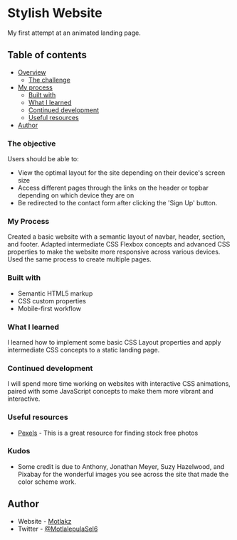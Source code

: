 # Stylish Website

My first attempt at an animated landing page.  

## Table of contents

- [Overview](#overview)
  - [The challenge](#the-challenge)
- [My process](#my-process)
  - [Built with](#built-with)
  - [What I learned](#what-i-learned)
  - [Continued development](#continued-development)
  - [Useful resources](#useful-resources)
- [Author](#author)

### The objective

Users should be able to:

- View the optimal layout for the site depending on their device's screen size
- Access different pages through the links on the header or topbar depending on which device they are on
- Be redirected to the contact form after clicking the 'Sign Up' button.

### My Process

Created a basic website with a semantic layout of navbar, header, section, and footer.
Adapted intermediate CSS Flexbox concepts and advanced CSS properties to make the website more responsive across various devices.
Used the same process to create multiple pages.

### Built with

- Semantic HTML5 markup
- CSS custom properties
- Mobile-first workflow

### What I learned

I learned how to implement some basic CSS Layout properties and apply intermediate CSS concepts to a static landing page.

### Continued development

I will spend more time working on websites with interactive CSS animations, paired with some JavaScript concepts to make them more vibrant and interactive.

### Useful resources

- [Pexels](https://www.pexels.com) - This is a great resource for finding stock free photos

### Kudos

- Some credit is due to Anthony, Jonathan Meyer, Suzy Hazelwood, and Pixabay for the wonderful images you see across the site that made the color scheme work.
## Author

- Website - [Motlakz](https://github.com/Motlakz/)
- Twitter - [@MotlalepulaSel6](https://www.twitter.com/MotlalepulaSel6/)

